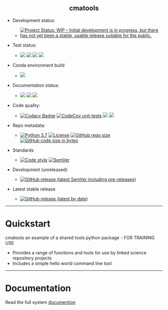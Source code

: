 <h2 align="center">cmatools</h2>

 - Development status: 
   - [![Project Status: WIP – Initial development is in progress, but there has not yet been a stable, usable release
 suitable for the public.](https://www.repostatus.org/badges/latest/wip.svg)](https://www.repostatus.org/#wip)
 
 
 - Test status:
   - [![](https://github.com/cma-open/cmatools/workflows/unit-tests/badge.svg)](https://github.com/cma-open/cmatools/actions)
 [![](https://github.com/cma-open/cmatools/workflows/integration-tests/badge.svg)](https://github.com/cma-open/cmatools/actions)
 [![](https://github.com/cma-open/cmatools/workflows/end-to-end-tests/badge.svg)](https://github.com/cma-open/cmatools/actions)
 [![](https://github.com/cma-open/cmatools/workflows/user-interface-tests/badge.svg)](https://github.com/cma-open/cmatools/actions)

 - Conda environment build 
   - [![](https://github.com/cma-open/cmatools/workflows/docs-files/badge.svg)](https://github.com/cma-open/cmatools/actions)

 - Documentation status:
   - [![](https://github.com/cma-open/cmatools/workflows/docs-files/badge.svg)](https://github.com/cma-open/cmatools/actions)
 [![](https://github.com/cma-open/cmatools/workflows/gh-pages/badge.svg)](https://github.com/cma-open/cmatools/actions)
 [![](https://github.com/cma-open/cmatools/workflows/docs-site/badge.svg)](https://github.com/cma-open/cmatools/actions)


- Code quality:
  - [![Codacy Badge](https://app.codacy.com/project/badge/Grade/e314a711d5ea4ed2a163617ba1d9e731)](https://www.codacy.com/gh/cma-open/cmatools/dashboard?utm_source=github.com&amp;utm_medium=referral&amp;utm_content=cma-open/cmatools&amp;utm_campaign=Badge_Grade)
[![CodeCov unit-tests](https://codecov.io/gh/cma-open/cmatools/branch/master/graph/badge.svg?token=FAH7T9X0F0)](https://codecov.io/gh/cma-open/cmatools)
[![](https://github.com/cma-open/cmatools/workflows/lint/badge.svg)](https://github.com/cma-open/cmatools/actions)
[![](https://github.com/cma-open/cmatools/workflows/code-style/badge.svg)](https://github.com/cma-open/cmatools/actions)

- Repo metadata:
  - [![Python 3.7](https://img.shields.io/badge/python-3.7-blue.svg)](https://www.python.org/downloads/release/python-370/)
[![License](https://img.shields.io/badge/License-BSD%203--Clause-blue.svg)](https://opensource.org/licenses/BSD-3-Clause)
[![GitHub repo size](https://img.shields.io/github/repo-size/cma-open/cmatools)](https://github.com/repo-size/cma-open/cmatools)
[![GitHub code size in bytes](https://img.shields.io/github/languages/code-size/cma-open/cmatools)](https://github.com/code-size/cma-open/cmatools)


- Standards
  - [![Code style](https://img.shields.io/badge/code%20style-black-000000.svg)](https://github.com/psf/black)
 [![SemVer](https://img.shields.io/badge/semver-2.0.0-blue)](https://semver.org)


- Development (unreleased)
  - [![GitHub release (latest SemVer including pre-releases)](https://img.shields.io/github/v/release/cma-open/cmatools?include_prereleases)](https://github.com/cma-open/cmatools/releases)


- Latest stable release
  - [![GitHub release (latest by date)](https://img.shields.io/github/v/release/cma-open/cmatools)](https://github.com/cma-open/cmatools/releases/latest)


---

# Quickstart

cmatools an example of a shared tools python package - FOR TRAINING USE

- Provides a range of functions and tools for use by linked science repository projects
- Includes a simple hello world command line tool


--- 


# Documentation

Read the full system [documention](https://cma-open.github.io/cmatools/docs/build/index.html)
